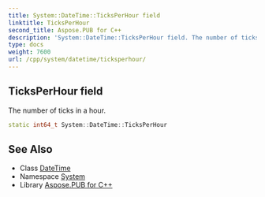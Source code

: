 ```yaml
---
title: System::DateTime::TicksPerHour field
linktitle: TicksPerHour
second_title: Aspose.PUB for C++
description: 'System::DateTime::TicksPerHour field. The number of ticks in a hour in C++.'
type: docs
weight: 7600
url: /cpp/system/datetime/ticksperhour/
---
```

## TicksPerHour field


The number of ticks in a hour.

```cpp
static int64_t System::DateTime::TicksPerHour
```

## See Also

* Class [DateTime](../)
* Namespace [System](../../)
* Library [Aspose.PUB for C++](../../../)
